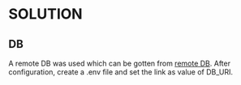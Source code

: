 
# SOLUTION

## DB
A remote DB was used which can be gotten from [remote DB](https://cloud.mongodb.com/v2/).
After configuration, create a .env file and set the link as value of DB_URI.

